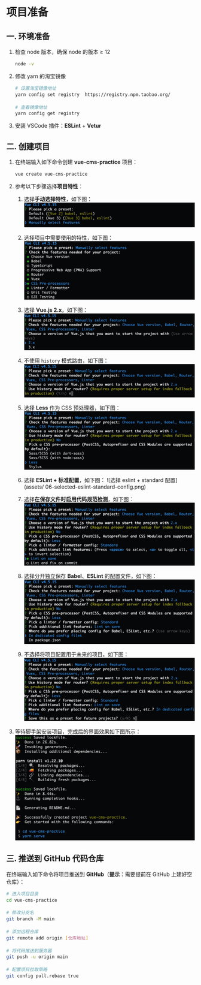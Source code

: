# 项目准备

## 一. 环境准备

1. 检查 node 版本，确保 node 的版本 ≥ 12

   ```bash
   node -v
   ```

2. 修改 yarn 的淘宝镜像

   ```bash
   # 设置淘宝镜像地址
   yarn config set registry  https://registry.npm.taobao.org/

   # 查看镜像地址
   yarn config get registry
   ```

3. 安装 VSCode 插件：**ESLint** + **Vetur**

## 二. 创建项目

1. 在终端输入如下命令创建 **vue-cms-practice** 项目：

   ```bash
   vue create vue-cms-practice
   ```

2. 参考以下步骤选择**项目特性**：

   1. 选择**手动选择特性**，如下图：
      ![手动选择特性](assets/01-manully-select-features.png)

   2. 选择项目中需要使用的特性，如下图：
      ![选择项目特性](assets/02-selected-features.png)

   3. 选择 **Vue.js 2.x**，如下图：
      ![选择 Vue.js 版本](assets/03-selected-vue-version.png)

   4. 不使用 `history` 模式路由，如下图：
      ![不使用 history 模式路由](assets/04-not-use-history-mode-router.png)

   5. 选择 **Less** 作为 CSS 预处理器，如下图：
      ![选择 less 预处理器](assets/05-selected-less.png)

   6. 选择 **ESLint + 标准配置**，如下图：
      ![选择 eslint + standard 配置](assets/   06-selected-eslint-standard-config.png)

   7. 选择**在保存文件时启用代码规范检测**，如下图：
      ![保存文件时 lint](assets/07-selected-lint-on-save.png)

   8. 选择分开独立保存 **Babel**、**ESLint** 的配置文件，如下图：
      ![独立保存配置文件](assets/08-in-dedicated-config-files.png)

   9. 不选择将项目配置用于未来的项目，如下图：
      ![不用于未来项目](assets/09-not-for-future-projects.png)

3. 等待脚手架安装项目，完成后的界面效果如下图所示：
   ![项目安装完成](assets/10-created-project-finished.png)

## 三. 推送到 GitHub 代码仓库

在终端输入如下命令将项目推送到 **GitHub**（**提示**：需要提前在 GitHub 上建好空仓库）：

```bash
# 进入项目目录
cd vue-cms-practice

# 修改分支名
git branch -M main

# 添加远程仓库
git remote add origin [仓库地址]

# 将代码推送到服务器
git push -u origin main

# 配置项目拉取策略
git config pull.rebase true
```
